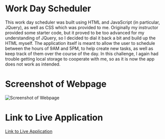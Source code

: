 # Work Day Scheduler

This work day scheduler was built using HTML and JavaScript (in particular, JQuery), as well as CSS which was provided to me. Originally my instructor provided some starter code, but it proved to be too advanced for my understanding of JQuery, so I decided to dial it back a bit and build up the HTML myself. The application itself is meant to allow the user to schedule between the hours of 9AM and 5PM, to help create new tasks, as well as keep track of them over the course of the day. In this challenge, I again had trouble getting local storage to cooperate with me, so as it is now the app does not work as intended.

# Screenshot of Webpage

![Screenshot of Webpage](https://user-images.githubusercontent.com/83373330/123577428-ce8d3800-d7a1-11eb-9a71-98a6fd62b871.png)

# Link to Live Application

[Link to Live Application](https://kevinfromconn.github.io/super-disco/)